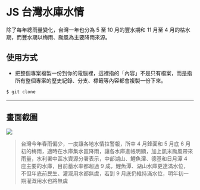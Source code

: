 # JS 台灣水庫水情

除了每年總雨量變化，台灣一年也分為 5 至 10 月的豐水期和 11 月至 4 月的枯水期，而豐水期以梅雨、颱風為主要降雨來源。

## 使用方式
- 把整個專案複製一份到你的電腦裡，這裡指的「內容」不是只有檔案，而是指所有整個專案的歷史紀錄、分支、標籤等內容都會複製一份下來。
```sh
$ git clone
```

----

## 畫面截圖
![](https://i.imgur.com/wlXKGUi.png)
> 台灣今年春雨偏少，一度讓各地水情拉警報，所幸 4 月鋒面和 5 月底 6 月初的梅雨，適時在水庫集水區降雨，讓各水庫進帳明顯，加上凱米颱風帶來雨量，水利署中區水資源分署表示，中部湖山、鯉魚潭、德基和日月潭 4 座主要的水庫，目前蓄水率都超過 9 成，鯉魚潭、湖山水庫更達滿水位，不但年底前民生、灌溉用水都無虞，若到 9 月底仍維持滿水位，明年初一期灌溉用水也將無虞
